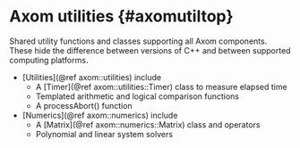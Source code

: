 Axom utilities {#axomutiltop}
=============================

Shared utility functions and classes supporting all Axom components.
These hide the difference between versions of C++ and between supported computing platforms.

- [Utilities](@ref axom::utilities) include
  - A [Timer](@ref axom::utilities::Timer) class to measure elapsed time
  - Templated arithmetic and logical comparison functions
  - A processAbort() function
- [Numerics](@ref axom::numerics) include
  - A [Matrix](@ref axom::numerics::Matrix) class and operators
  - Polynomial and linear system solvers
